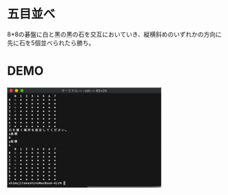 # 五目並べ

8*8の碁盤に白と黒の黒の石を交互においていき、縦横斜めのいずれかの方向に先に石を5個並べられたら勝ち。

# DEMO

![demo](https://github.com/TS244/Report6/blob/media/prog2_report6.gif)
